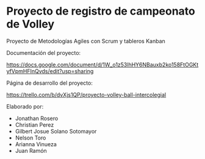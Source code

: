 # Proyecto de registro de campeonato de Volley
Proyecto de Metodologías Agiles con Scrum y tableros Kanban

Documentación del proyecto:

https://docs.google.com/document/d/1W_o1z53lhHY6NBauxb2ko158FtOGKtyfVpmHFInQvds/edit?usp=sharing

Página de desarrollo del proyecto:

https://trello.com/b/dvXjs1QP/proyecto-volley-ball-intercolegial

Elaborado por:
 
* Jonathan Rosero
* Christian Perez
* Gilbert Josue Solano Sotomayor
* Nelson Toro
* Arianna Vinueza
* Juan Ramón
